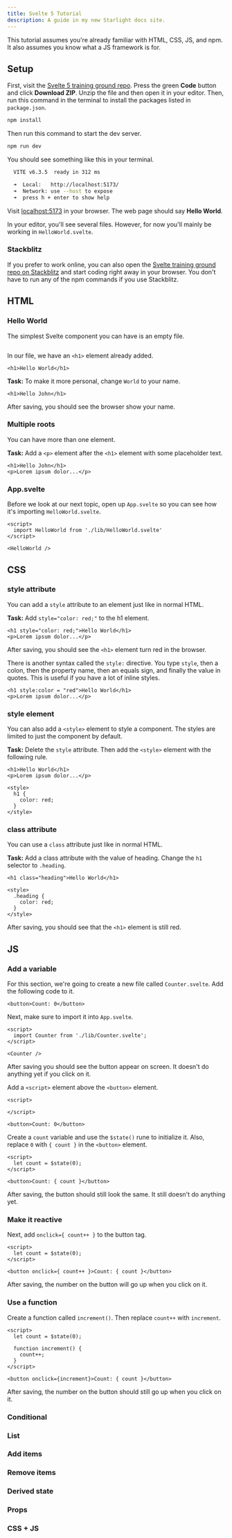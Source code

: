 ```yaml
---
title: Svelte 5 Tutorial
description: A guide in my new Starlight docs site.
---
```


This tutorial assumes you're already familiar with HTML, CSS, JS, and npm. It also assumes you know what a JS framework is for.

## Setup

First, visit the <a href="https://github.com/simpledevio/svelte-5-training-ground" target="_blank">Svelte 5 training ground repo</a>. Press the green **Code** button and click **Download ZIP**. Unzip the file and then open it in your editor. Then, run this command in the terminal to install the packages listed in `package.json`.

```bash
npm install
```

Then run this command to start the dev server.

```bash
npm run dev
```

You should see something like this in your terminal.

```bash
  VITE v6.3.5  ready in 312 ms

  ➜  Local:   http://localhost:5173/
  ➜  Network: use --host to expose
  ➜  press h + enter to show help
```

Visit <a href="http://localhost:5173/" target="_blank">localhost:5173</a> in your browser. The web page should say **Hello World**.

In your editor, you'll see several files. However, for now you'll mainly be working in `HelloWorld.svelte`.

### Stackblitz

If you prefer to work online, you can also open the <a href="https://stackblitz.com/github/simpledevio/svelte-5-training-ground?file=src/lib/HelloWorld.svelte" target="_blank">Svelte training ground repo on Stackblitz</a> and start coding right away in your browser. You don't have to run any of the npm commands if you use Stackblitz.

## HTML

### Hello World

The simplest Svelte component you can have is an empty file.

```svelte

```

In our file, we have an `<h1>` element already added.

```svelte title="HelloWorld.svelte"
<h1>Hello World</h1>
```

**Task:** To make it more personal, change `World` to your name.

```svelte title="HelloWorld.svelte" "John"
<h1>Hello John</h1>
```

After saving, you should see the browser show your name.

### Multiple roots

You can have more than one element.

**Task:** Add a `<p>` element after the `<h1>` element with some placeholder text.

```svelte title="HelloWorld.svelte" "<p>Lorem ipsum dolor...</p>"
<h1>Hello John</h1>
<p>Lorem ipsum dolor...</p>
```

### App.svelte

Before we look at our next topic, open up `App.svelte` so you can see how it's importing `HelloWorld.svelte`.

```svelte title="App.svelte" {2, 5}
<script>
  import HelloWorld from './lib/HelloWorld.svelte'
</script>

<HelloWorld />
```

## CSS

### style attribute

You can add a `style` attribute to an element just like in normal HTML.

**Task:** Add `style="color: red;"` to the h1 element.

```svelte title="HelloWorld.svelte" "style="color: red;""
<h1 style="color: red;">Hello World</h1>
<p>Lorem ipsum dolor...</p>
```

After saving, you should see the `<h1>` element turn red in the browser.

There is another syntax called the `style:` directive. You type `style`, then a colon, then the property name, then an equals sign, and finally the value in quotes. This is useful if you have a lot of inline styles.

```svelte title="HelloWorld.svelte" "style:color = "red""
<h1 style:color = "red">Hello World</h1>
<p>Lorem ipsum dolor...</p>
```

### style element

You can also add a `<style>` element to style a component. The styles are limited to just the component by default.

**Task:** Delete the `style` attribute. Then add the `<style>` element with the following rule.

```svelte title="HelloWorld.svelte" {4-8}
<h1>Hello World</h1>
<p>Lorem ipsum dolor...</p>

<style>
  h1 {
    color: red;
  }
</style>
```

### class attribute

You can use a `class` attribute just like in normal HTML.

**Task:** Add a class attribute with the value of heading. Change the `h1` selector to `.heading`.

```svelte title="HelloWorld.svelte" "class="heading"" ".heading"
<h1 class="heading">Hello World</h1>

<style>
  .heading {
    color: red;
  }
</style>
```

After saving, you should see that the `<h1>` element is still red.

## JS

### Add a variable

For this section, we're going to create a new file called `Counter.svelte`. Add the following code to it.

```svelte title="Counter.svelte" {2-4}
<button>Count: 0</button>
```

Next, make sure to import it into `App.svelte`.

```svelte title="App.svelte" {2, 5}
<script>
  import Counter from './lib/Counter.svelte';
</script>

<Counter />
```

After saving you should see the button appear on screen. It doesn't do anything yet if you click on it.

Add a `<script>` element above the `<button>` element.

```svelte title="Counter.svelte" {1-3}
<script>

</script>

<button>Count: 0</button>
```

Create a `count` variable and use the `$state()` rune to initialize it. Also, replace `0` with `{ count }` in the `<button>` element.

```svelte title="Counter.svelte" {2} "{ count }"
<script>
  let count = $state(0);
</script>

<button>Count: { count }</button>
```

After saving, the button should still look the same. It still doesn't do anything yet.

### Make it reactive

Next, add `onclick={ count++ }` to the button tag.

```svelte title="Counter.svelte" "onclick={ count++ }"
<script>
  let count = $state(0);
</script>

<button onclick={ count++ }>Count: { count }</button>
```

After saving, the number on the button will go up when you click on it.

### Use a function

Create a function called `increment()`. Then replace `count++` with `increment`.

```svelte title="Counter.svelte" {4-6} "{increment}"
<script>
  let count = $state(0);

  function increment() {
    count++;
  }
</script>

<button onclick={increment}>Count: { count }</button>
```

After saving, the number on the button should still go up when you click on it.

### Conditional


### List


### Add items


### Remove items


### Derived state


### Props


### CSS + JS
